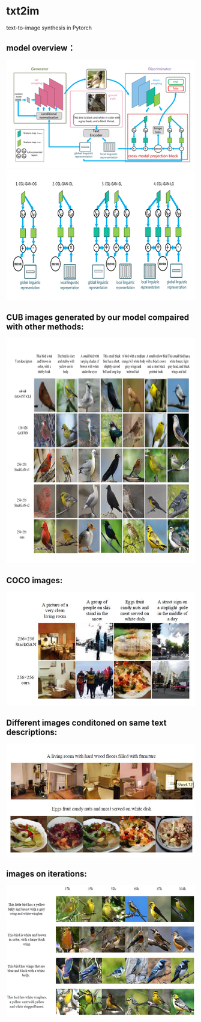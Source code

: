 # txt2im
text-to-image synthesis in Pytorch

## model overview：
<img src="images/GAN-v4.png"/>
<img src="images/cpb.png" width="600px" height="350px"/>

## CUB images generated by our model compaired with other methods:
<img src="images/images.png" width="600px" height="600px"/>

## COCO images:
<img src="images/coco.jpg"/>

## Different images conditoned on same text descriptions:
<img src="images/coco_diff.jpg" />

## images on iterations:
<img src="images_on_iters.jpg" width="600px" height="350px"/>
